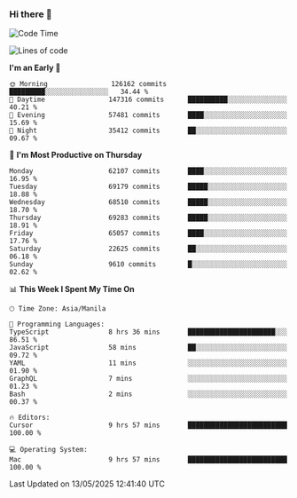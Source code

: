 ### Hi there 👋

<!--START_SECTION:waka-->
![Code Time](http://img.shields.io/badge/Code%20Time-6%2C040%20hrs%2023%20mins-blue)

![Lines of code](https://img.shields.io/badge/From%20Hello%20World%20I%27ve%20Written-130.4%20million%20lines%20of%20code-blue)

**I'm an Early 🐤** 

```text
🌞 Morning                126162 commits      █████████░░░░░░░░░░░░░░░░   34.44 % 
🌆 Daytime                147316 commits      ██████████░░░░░░░░░░░░░░░   40.21 % 
🌃 Evening                57481 commits       ████░░░░░░░░░░░░░░░░░░░░░   15.69 % 
🌙 Night                  35412 commits       ██░░░░░░░░░░░░░░░░░░░░░░░   09.67 % 
```
📅 **I'm Most Productive on Thursday** 

```text
Monday                   62107 commits       ████░░░░░░░░░░░░░░░░░░░░░   16.95 % 
Tuesday                  69179 commits       █████░░░░░░░░░░░░░░░░░░░░   18.88 % 
Wednesday                68510 commits       █████░░░░░░░░░░░░░░░░░░░░   18.70 % 
Thursday                 69283 commits       █████░░░░░░░░░░░░░░░░░░░░   18.91 % 
Friday                   65057 commits       ████░░░░░░░░░░░░░░░░░░░░░   17.76 % 
Saturday                 22625 commits       ██░░░░░░░░░░░░░░░░░░░░░░░   06.18 % 
Sunday                   9610 commits        █░░░░░░░░░░░░░░░░░░░░░░░░   02.62 % 
```


📊 **This Week I Spent My Time On** 

```text
🕑︎ Time Zone: Asia/Manila

💬 Programming Languages: 
TypeScript               8 hrs 36 mins       ██████████████████████░░░   86.51 % 
JavaScript               58 mins             ██░░░░░░░░░░░░░░░░░░░░░░░   09.72 % 
YAML                     11 mins             ░░░░░░░░░░░░░░░░░░░░░░░░░   01.90 % 
GraphQL                  7 mins              ░░░░░░░░░░░░░░░░░░░░░░░░░   01.23 % 
Bash                     2 mins              ░░░░░░░░░░░░░░░░░░░░░░░░░   00.37 % 

🔥 Editors: 
Cursor                   9 hrs 57 mins       █████████████████████████   100.00 % 

💻 Operating System: 
Mac                      9 hrs 57 mins       █████████████████████████   100.00 % 
```


 Last Updated on 13/05/2025 12:41:40 UTC
<!--END_SECTION:waka-->


<!--
**rad182/rad182** is a ✨ _special_ ✨ repository because its `README.md` (this file) appears on your GitHub profile.

Here are some ideas to get you started:

- 🔭 I’m currently working on ...
- 🌱 I’m currently learning ...
- 👯 I’m looking to collaborate on ...
- 🤔 I’m looking for help with ...
- 💬 Ask me about ...
- 📫 How to reach me: ...
- 😄 Pronouns: ...
- ⚡ Fun fact: ...
-->
